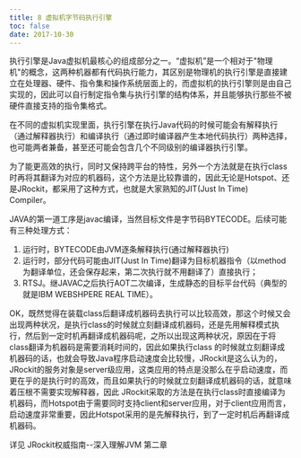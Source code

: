 ```yaml
---
title: 8 虚拟机字节码执行引擎
toc: false
date: 2017-10-30
---
```


执⾏引擎是Java虚拟机最核⼼的组成部分之⼀。“虚拟机”是⼀个相对于"物理机"的概念，这两种机器都有代码执⾏能⼒，其区别是物理机的执⾏引擎是直接建⽴在处理器、硬件、指令集和操作系统层⾯上的，⽽虚拟机的执⾏引擎则是由⾃⼰实现的，因此可以⾃⾏制定指令集与执⾏引擎的结构体系，并且能够执⾏那些不被硬件直接⽀持的指令集格式。

在不同的虚拟机实现⾥⾯，执⾏引擎在执⾏Java代码的时候可能会有解释执⾏（通过解释器执⾏）和编译执⾏（通过即时编译器产⽣本地代码执⾏）两种选择， 也可能两者兼备，甚⾄还可能会包含⼏个不同级别的编译器执⾏引擎。

为了能更高效的执行，同时又保持跨平台的特性，另外一个方法就是在执行class时再将其翻译为对应的机器码，这个方法是比较靠谱的，因此无论是Hotspot、还是JRockit，都采用了这种方式，也就是大家熟知的JIT(Just In Time) Compiler。



JAVA的第一道工序是javac编译，当然目标文件是字节码BYTECODE。后续可能有三种处理方式：

1. 运行时，BYTECODE由JVM逐条解释执行(通过解释器执行)
2. 运行时，部分代码可能由JIT(Just In Time)翻译为目标机器指令（以method为翻译单位，还会保存起来，第二次执行就不用翻译了）直接执行；
3. RTSJ。继JAVAC之后执行AOT二次编译，生成静态的目标平台代码（典型的就是IBM WEBSHPERE REAL TIME）。

OK，既然觉得在装载class后翻译成机器码去执行可以比较高效，那这个时候又会出现两种状况，是执行class的时候就立刻翻译成机器码，还是先用解释模式执行，然后到一定时机再翻译成机器码呢，之所以出现这两种状况，原因在于将class翻译为机器码是需要消耗时间的，因此如果执行class 的时候就立刻翻译成机器码的话，也就会导致Java程序启动速度会比较慢，JRockit是这么认为的，JRockit的服务对象是server级应用，这类应用的特点是没那么在乎启动速度，而更在乎的是执行时的高效，而且如果执行的时候就立刻翻译成机器码的话，就意味着压根不需要实现解释器，因此 JRockit采取的方法是在执行class时直接编译为机器码，而Hotspot由于需要同时支持client和server应用，对于client应用而言，启动速度非常重要，因此Hotspot采用的是先解释执行，到了一定时机后再翻译成机器码。

详见 JRockit权威指南--深入理解JVM 第二章